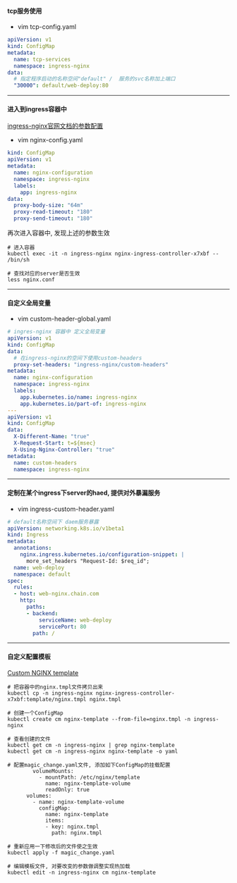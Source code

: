 #### tcp服务使用
- vim tcp-config.yaml
``` yaml
apiVersion: v1
kind: ConfigMap
metadata:
  name: tcp-services
  namespace: ingress-nginx
data:
  # 指定程序启动的名称空间"default" /  服务的svc名称加上端口
  "30000": default/web-deploy:80
```

---

#### 进入到ingress容器中
[ingress-nginx官网文档的参数配置](https://kubernetes.github.io/ingress-nginx/user-guide/nginx-configuration/configmap/#configmaps)  
- vim nginx-config.yaml
``` yaml
kind: ConfigMap
apiVersion: v1
metadata:
  name: nginx-configuration
  namespace: ingress-nginx
  labels:
    app: ingress-nginx
data:
  proxy-body-size: "64m"
  proxy-read-timeout: "180"
  proxy-send-timeout: "180"
```
再次进入容器中, 发现上述的参数生效
``` shell
# 进入容器
kubectl exec -it -n ingress-nginx nginx-ingress-controller-x7xbf -- /bin/sh

# 查找对应的server是否生效
less nginx.conf
```

---

#### 自定义全局变量
- vim custom-header-global.yaml
``` yaml
# ingres-nginx 容器中 定义全局变量
apiVersion: v1
kind: ConfigMap
data:
  # 在ingress-nginx的空间下使用custom-headers
  proxy-set-headers: "ingress-nginx/custom-headers"
metadata:
  name: nginx-configuration
  namespace: ingress-nginx
  labels:
    app.kubernetes.io/name: ingress-nginx
    app.kubernetes.io/part-of: ingress-nginx
---
apiVersion: v1
kind: ConfigMap
data:
  X-Different-Name: "true"
  X-Request-Start: t=${msec}
  X-Using-Nginx-Controller: "true"
metadata:
  name: custom-headers
  namespace: ingress-nginx
```

---

#### 定制在某个ingress下server的haed, 提供对外暴漏服务
- vim ingress-custom-header.yaml
``` yaml
# default名称空间下 daem服务暴露 
apiVersion: networking.k8s.io/v1beta1
kind: Ingress
metadata:
  annotations:
    nginx.ingress.kubernetes.io/configuration-snippet: |
      more_set_headers "Request-Id: $req_id";
  name: web-deploy
  namespace: default
spec:
  rules:
  - host: web-nginx.chain.com
    http:
      paths:
      - backend:
          serviceName: web-deploy
          servicePort: 80
        path: /

```

---

#### 自定义配置模板
[Custom NGINX template](https://kubernetes.github.io/ingress-nginx/user-guide/nginx-configuration/custom-template/#custom-nginx-template)
``` shell
# 把容器中的nginx.tmpl文件拷贝出来
kubectl cp -n ingress-nginx nginx-ingress-controller-x7xbf:template/nginx.tmpl nginx.tmpl

# 创建一个ConfigMap
kubectl create cm nginx-template --from-file=nginx.tmpl -n ingress-nginx

# 查看创建的文件
kubectl get cm -n ingress-nginx | grep nginx-template
kubectl get cm -n ingress-nginx nginx-template -o yaml

# 配置magic_change.yaml文件, 添加如下ConfigMap的挂载配置
        volumeMounts:
          - mountPath: /etc/nginx/template
            name: nginx-template-volume
            readOnly: true
      volumes:
        - name: nginx-template-volume
          configMap:
            name: nginx-template
            items:
            - key: nginx.tmpl
              path: nginx.tmpl
              
# 重新应用一下修改后的文件使之生效
kubectl apply -f magic_change.yaml 

# 编辑模板文件, 对要改变的参数做调整实现热加载
kubectl edit -n ingress-nginx cm nginx-template 
```
